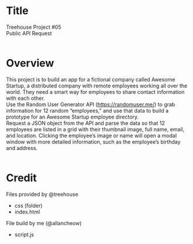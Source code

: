 # Title
Treehouse Project #05  
Public API Request  
<br>

# Overview
This project is to build an app for a fictional company called Awesome Startup, a distributed company with remote employees working all over the world. They need a smart way for employees to share contact information with each other.  
Use the Random User Generator API (https://randomuser.me/) to grab information for 12 random “employees,” and use that data to build a prototype for an Awesome Startup employee directory.  
Request a JSON object from the API and parse the data so that 12 employees are listed in a grid with their thumbnail image, full name, email, and location. Clicking the employee’s image or name will open a modal window with more detailed information, such as the employee’s birthday and address.  
<br>

# Credit
Files provided by @treehouse
- css (folder)
- index.html

File build by me (@allancheow)
- script.js